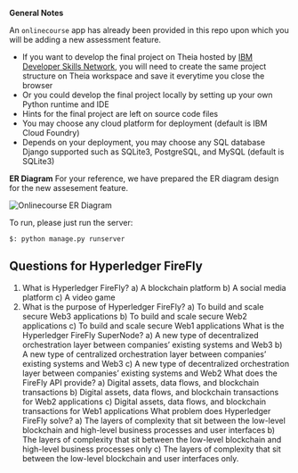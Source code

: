 
**General Notes**

An `onlinecourse` app has already been provided in this repo upon which you will be adding a new assessment feature.

- If you want to develop the final project on Theia hosted by [IBM Developer Skills Network](https://labs.cognitiveclass.ai/), you will need to create the same project structure on Theia workspace and save it everytime you close the browser
- Or you could develop the final project locally by setting up your own Python runtime and IDE
- Hints for the final project are left on source code files
- You may choose any cloud platform for deployment (default is IBM Cloud Foundry)
- Depends on your deployment, you may choose any SQL database Django supported such as SQLite3, PostgreSQL, and MySQL (default is SQLite3)

**ER Diagram**
For your reference, we have prepared the ER diagram design for the new assesement feature.

![Onlinecourse ER Diagram](https://github.com/ibm-developer-skills-network/final-cloud-app-with-database/blob/master/static/media/course_images/onlinecourse_app_er.png)

To run, please just run the server:
```
$: python manage.py runserver
```
## Questions for Hyperledger FireFly
1) What is Hyperledger FireFly?
   a) A blockchain platform
   b) A social media platform
   c) A video game
2) What is the purpose of Hyperledger FireFly?
   a) To build and scale secure Web3 applications
   b) To build and scale secure Web2 applications
   c) To build and scale secure Web1 applications
What is the Hyperledger FireFly SuperNode? a) A new type of decentralized orchestration layer between companies’ existing systems and Web3 b) A new type of centralized orchestration layer between companies’ existing systems and Web3 c) A new type of decentralized orchestration layer between companies’ existing systems and Web2
What does the FireFly API provide? a) Digital assets, data flows, and blockchain transactions b) Digital assets, data flows, and blockchain transactions for Web2 applications c) Digital assets, data flows, and blockchain transactions for Web1 applications
What problem does Hyperledger FireFly solve? a) The layers of complexity that sit between the low-level blockchain and high-level business processes and user interfaces b) The layers of complexity that sit between the low-level blockchain and high-level business processes only c) The layers of complexity that sit between the low-level blockchain and user interfaces only.
